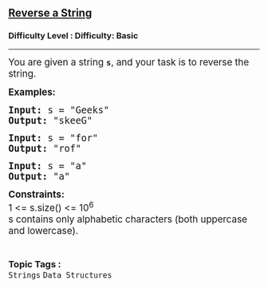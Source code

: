 <h2><a href="https://www.geeksforgeeks.org/problems/reverse-a-string/1?page=2&difficulty=Basic,Easy&sortBy=submissions">Reverse a String</a></h2><h3>Difficulty Level : Difficulty: Basic</h3><hr><div class="problems_problem_content__Xm_eO"><p><span style="font-size: 14pt;">You are given a string <strong><code>s</code></strong>, and your task is to reverse the string.</span></p>
<p><span style="font-size: 14pt;"><strong>Examples:</strong></span></p>
<pre><span style="font-size: 14pt;"><strong>Input: </strong>s = "Geeks"
<strong>Output: </strong>"skeeG"
</span></pre>
<pre><span style="font-size: 14pt;"><strong>Input: </strong>s = "for"
<strong>Output: </strong>"rof"</span></pre>
<pre><span style="font-size: 14pt;"><strong>Input: </strong>s = "a"
<strong>Output: </strong>"a"</span></pre>
<p><span style="font-size: 14pt;"><strong>Constraints:</strong><br>1 &lt;= s.size() &lt;= 10<sup>6<br></sup>s contains only alphabetic characters (both uppercase and lowercase).</span></p></div><br><p><span style=font-size:18px><strong>Topic Tags : </strong><br><code>Strings</code>&nbsp;<code>Data Structures</code>&nbsp;